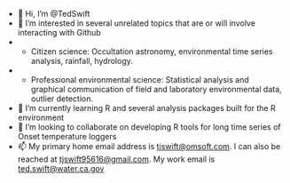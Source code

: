 - 👋 Hi, I’m @TedSwift
- 👀 I’m interested in several unrelated topics that are or will involve interacting with Github
- * Citizen science: Occultation astronomy, environmental time series analysis, rainfall, hydrology.
- * Professional environmental science: Statistical analysis and graphical communication of field and laboratory environmental data, outlier detection.
- 🌱 I’m currently learning R and several analysis packages built for the R environment
- 💞️ I’m looking to collaborate on developing R tools for long time series of Onset temperature loggers
- 📫 My primary home email address is tjswift@omsoft.com. I can also be reached at tjswift95616@gmail.com. My work email is ted.swift@water.ca.gov

<!---
TedSwift/TedSwift is a ✨ special ✨ repository because its `README.md` (this file) appears on your GitHub profile.
You can click the Preview link to take a look at your changes.
--->
